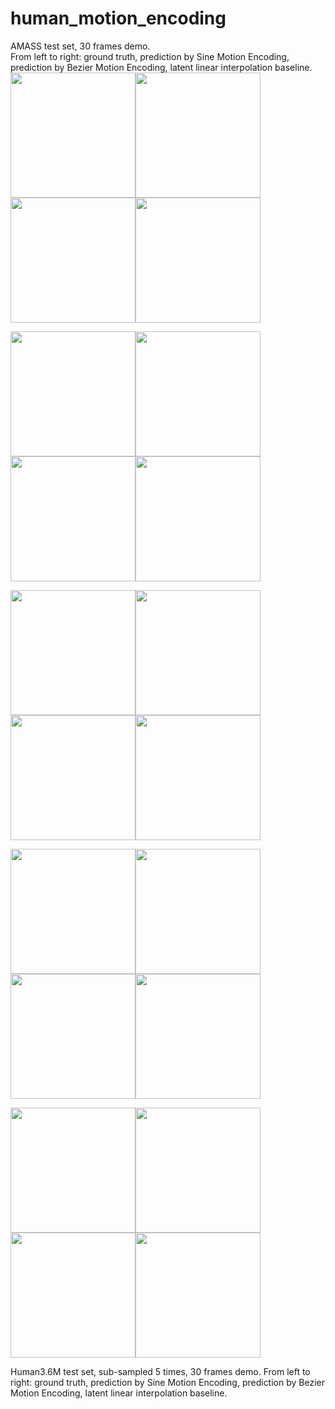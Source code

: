 # human_motion_encoding
AMASS test set, 30 frames demo.  
From left to right: ground truth, prediction by Sine Motion Encoding, prediction by Bezier Motion Encoding, latent linear interpolation baseline.  
<img src="https://github.com/WeiyuDu/motion_encode/blob/master/demo/60_gt.gif" width="200" height="200"/><img src="https://github.com/WeiyuDu/motion_encode/blob/master/demo/60_pred_sin.gif" width="200" height="200"/><img src="https://github.com/WeiyuDu/motion_encode/blob/master/demo/60_pred_b.gif" width="200" height="200"/><img src="https://github.com/WeiyuDu/motion_encode/blob/master/demo/60_lerp.gif" width="200" height="200"/>

<img src="https://github.com/WeiyuDu/motion_encode/blob/master/demo/42_gt.gif" width="200" height="200"/><img src="https://github.com/WeiyuDu/motion_encode/blob/master/demo/42_pred_sin.gif" width="200" height="200"/><img src="https://github.com/WeiyuDu/motion_encode/blob/master/demo/42_pred_b.gif" width="200" height="200"/><img src="https://github.com/WeiyuDu/motion_encode/blob/master/demo/42_lerp.gif" width="200" height="200"/>

<img src="https://github.com/WeiyuDu/motion_encode/blob/master/demo/156_gt.gif" width="200" height="200"/><img src="https://github.com/WeiyuDu/motion_encode/blob/master/demo/156_pred_sin.gif" width="200" height="200"/><img src="https://github.com/WeiyuDu/motion_encode/blob/master/demo/156_pred_b.gif" width="200" height="200"/><img src="https://github.com/WeiyuDu/motion_encode/blob/master/demo/156_lerp.gif" width="200" height="200"/>

<img src="https://github.com/WeiyuDu/motion_encode/blob/master/demo/40_gt.gif" width="200" height="200"/><img src="https://github.com/WeiyuDu/motion_encode/blob/master/demo/40_pred_sin.gif" width="200" height="200"/><img src="https://github.com/WeiyuDu/motion_encode/blob/master/demo/40_pred_b.gif" width="200" height="200"/><img src="https://github.com/WeiyuDu/motion_encode/blob/master/demo/40_lerp.gif" width="200" height="200"/>

<img src="https://github.com/WeiyuDu/motion_encode/blob/master/demo/126_gt.gif" width="200" height="200"/><img src="https://github.com/WeiyuDu/motion_encode/blob/master/demo/126_pred_sin.gif" width="200" height="200"/><img src="https://github.com/WeiyuDu/motion_encode/blob/master/demo/126_pred_b.gif" width="200" height="200"/><img src="https://github.com/WeiyuDu/motion_encode/blob/master/demo/126_lerp.gif" width="200" height="200"/>
<!---
<img src="https://github.com/WeiyuDu/motion_encode/blob/master/demo/140_gt.gif" width="200" height="200"/><img src="https://github.com/WeiyuDu/motion_encode/blob/master/demo/140_pred_sin.gif" width="200" height="200"/><img src="https://github.com/WeiyuDu/motion_encode/blob/master/demo/140_pred_b.gif" width="200" height="200"/><img src="https://github.com/WeiyuDu/motion_encode/blob/master/demo/140_lerp.gif" width="200" height="200"/>
--->
Human3.6M test set, sub-sampled 5 times, 30 frames demo.
From left to right: ground truth, prediction by Sine Motion Encoding, prediction by Bezier Motion Encoding, latent linear interpolation baseline.
